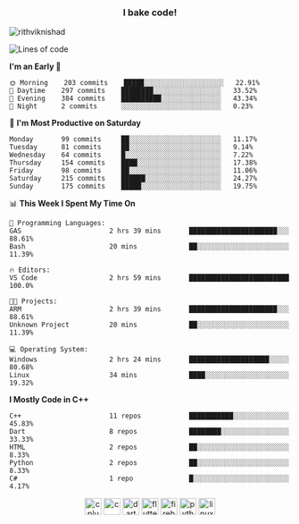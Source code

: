 <h3 align="center">I bake code!</h3>

<p align="left"> <img src="https://komarev.com/ghpvc/?username=rithviknishad" alt="rithviknishad" /> </p>

<!--START_SECTION:waka-->
![Lines of code](https://img.shields.io/badge/From%20Hello%20World%20I%27ve%20Written-694696%20lines%20of%20code-blue)

**I'm an Early 🐤** 

```text
🌞 Morning    203 commits    █████░░░░░░░░░░░░░░░░░░░░   22.91% 
🌆 Daytime    297 commits    ████████░░░░░░░░░░░░░░░░░   33.52% 
🌃 Evening    384 commits    ██████████░░░░░░░░░░░░░░░   43.34% 
🌙 Night      2 commits      ░░░░░░░░░░░░░░░░░░░░░░░░░   0.23%

```
📅 **I'm Most Productive on Saturday** 

```text
Monday       99 commits     ██░░░░░░░░░░░░░░░░░░░░░░░   11.17% 
Tuesday      81 commits     ██░░░░░░░░░░░░░░░░░░░░░░░   9.14% 
Wednesday    64 commits     █░░░░░░░░░░░░░░░░░░░░░░░░   7.22% 
Thursday     154 commits    ████░░░░░░░░░░░░░░░░░░░░░   17.38% 
Friday       98 commits     ██░░░░░░░░░░░░░░░░░░░░░░░   11.06% 
Saturday     215 commits    ██████░░░░░░░░░░░░░░░░░░░   24.27% 
Sunday       175 commits    █████░░░░░░░░░░░░░░░░░░░░   19.75%

```


📊 **This Week I Spent My Time On** 

```text
💬 Programming Languages: 
GAS                      2 hrs 39 mins       ██████████████████████░░░   88.61% 
Bash                     20 mins             ██░░░░░░░░░░░░░░░░░░░░░░░   11.39%

🔥 Editors: 
VS Code                  2 hrs 59 mins       █████████████████████████   100.0%

🐱‍💻 Projects: 
ARM                      2 hrs 39 mins       ██████████████████████░░░   88.61% 
Unknown Project          20 mins             ██░░░░░░░░░░░░░░░░░░░░░░░   11.39%

💻 Operating System: 
Windows                  2 hrs 24 mins       ████████████████████░░░░░   80.68% 
Linux                    34 mins             ████░░░░░░░░░░░░░░░░░░░░░   19.32%

```

**I Mostly Code in C++** 

```text
C++                      11 repos            ███████████░░░░░░░░░░░░░░   45.83% 
Dart                     8 repos             ████████░░░░░░░░░░░░░░░░░   33.33% 
HTML                     2 repos             ██░░░░░░░░░░░░░░░░░░░░░░░   8.33% 
Python                   2 repos             ██░░░░░░░░░░░░░░░░░░░░░░░   8.33% 
C#                       1 repo              █░░░░░░░░░░░░░░░░░░░░░░░░   4.17%

```



<!--END_SECTION:waka-->

<p align="center">
  <img src="https://devicons.github.io/devicon/devicon.git/icons/cplusplus/cplusplus-original.svg" alt="cplusplus" width="30" height="30"/>
  <img src="https://devicons.github.io/devicon/devicon.git/icons/c/c-original.svg" alt="c" width="30" height="30"/>
  <img src="https://www.vectorlogo.zone/logos/dartlang/dartlang-icon.svg" alt="dart" width="30" height="30"/>
  <img src="https://www.vectorlogo.zone/logos/flutterio/flutterio-icon.svg" alt="flutter" width="30" height="30"/> 
  <img src="https://www.vectorlogo.zone/logos/firebase/firebase-icon.svg" alt="firebase" width="30" height="30"/> 
  <img src="https://devicons.github.io/devicon/devicon.git/icons/python/python-original.svg" alt="python" width="30" height="30"/> 
  <img src="https://devicons.github.io/devicon/devicon.git/icons/linux/linux-original.svg" alt="linux" width="30" height="30"/> 
</p>
